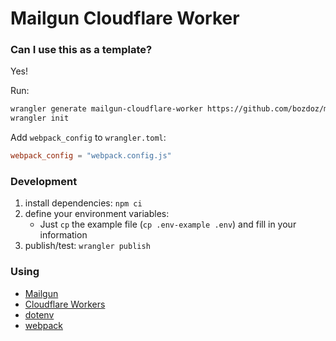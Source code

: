 # Mailgun Cloudflare Worker

### Can I use this as a template?

Yes!

Run:

```bash
wrangler generate mailgun-cloudflare-worker https://github.com/bozdoz/mailgun-cloudflare-worker
wrangler init
```

Add `webpack_config` to `wrangler.toml`:

```toml
webpack_config = "webpack.config.js"
```

### Development

1. install dependencies: `npm ci`
2. define your environment variables:
   - Just `cp` the example file (`cp .env-example .env`) and fill in your information
3. publish/test: `wrangler publish`

### Using

- [Mailgun](https://www.mailgun.com/email-api/)
- [Cloudflare Workers](https://workers.cloudflare.com/)
- [dotenv](https://www.npmjs.com/package/dotenv)
- [webpack](https://webpack.js.org/)
